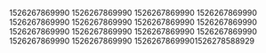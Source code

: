1526267869990
1526267869990
1526267869990
1526267869990
1526267869990
1526267869990
1526267869990
1526267869990
1526267869990
1526267869990
1526267869990
1526267869990
1526267869990
1526267869990
15262678699901526278588929